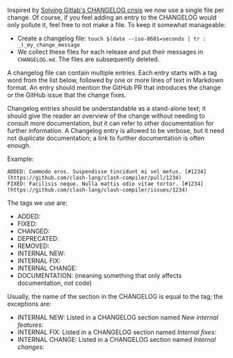 Inspired by [Solving Gitlab's CHANGELOG crisis](https://about.gitlab.com/blog/2018/07/03/solving-gitlabs-changelog-conflict-crisis/)
we now use a single file per change. Of course, if you feel adding an entry to
the CHANGELOG would only pollute it, feel free to not make a file. To keep it
somewhat manageable:

* Create a changelog file: `touch $(date --iso-8601=seconds | tr : _)_my_change_message`
* We collect these files for each release and put their messages in
  `CHANGELOG.md`. The files are subsequently deleted.

A changelog file can contain multiple entries. Each entry starts with a tag
word from the list below, followed by one or more lines of text in Markdown
format. An entry should mention the GitHub PR that introduces the change or the
GitHub issue that the change fixes.

Changelog entries should be understandable as a stand-alone text; it should give
the reader an overview of the change without needing to consult more
documentation, but it can refer to other documentation for further information.
A Changelog entry is allowed to be verbose, but it need not duplicate
documentation; a link to further documentation is often enough.

Example:

```
ADDED: Commodo eros. Suspendisse tincidunt mi vel metus. [#1234](https://github.com/clash-lang/clash-compiler/pull/1234)
FIXED: Facilisis neque. Nulla mattis odio vitae tortor. [#1234](https://github.com/clash-lang/clash-compiler/issues/1234)
```

The tags we use are:
 * ADDED:
 * FIXED:
 * CHANGED:
 * DEPRECATED:
 * REMOVED:
 * INTERNAL NEW:
 * INTERNAL FIX:
 * INTERNAL CHANGE:
 * DOCUMENTATION:
   (meaning something that only affects documentation, not code)

Usually, the name of the section in the CHANGELOG is equal to the tag;
the exceptions are:
 * INTERNAL NEW: Listed in a CHANGELOG section named _New internal features:_
 * INTERNAL FIX: Listed in a CHANGELOG section named _Internal fixes:_
 * INTERNAL CHANGE: Listed in a CHANGELOG section named _Internal changes:_
